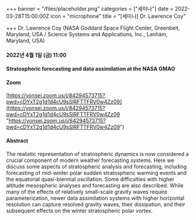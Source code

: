+++
banner = "/files/placeholder.png"
categories = ["세미나"]
date = 2022-03-28T15:00:00Z
icon = "microphone"
title = "[세미나] Dr. Lawrence Coy"

+++
Dr. Lawrence Coy (NASA Goddard Space Flight Center, Greenbelt, Maryland, USA / Science Systems and Applications, Inc., Lanham, Maryland, USA)

#### 2022년 4월 1일 (금) 11:00

#### Stratospheric forecasting and data assimilation at the NASA GMAO

#### Zoom

[https://yonsei.zoom.us/j/84294573715?pwd=cDYxT2g1d1d4cU9sSlRFTTFRV0w4Zz09](https://yonsei.zoom.us/j/84294573715?pwd=cDYxT2g1d1d4cU9sSlRFTTFRV0w4Zz09 "https://yonsei.zoom.us/j/84294573715?pwd=cDYxT2g1d1d4cU9sSlRFTTFRV0w4Zz09")

#### Abstract

  The realistic representation of stratospheric dynamics is now considered a crucial component of modern weather forecasting systems. Here we discuss some aspects of stratospheric analysis and forecasting, including forecasting of mid-winter polar sudden stratospheric warming events and the equatorial quasi-biennial oscillation. Some difficulties with higher altitude mesospheric analyses and forecasting are also described. While many of the effects of relatively small-scale gravity waves require parameterization, newer data assimilation systems with higher horizontal resolution can capture resolved gravity waves, their dissipation, and their subsequent effects on the winter stratospheric polar vortex.
